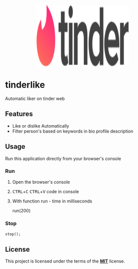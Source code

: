 <div style="text-align: center;">
  <img style="height: 200px; width: 300px; " src="tinderNewLogo.svg">
</div>

# tinderlike
Automatic liker on tinder web

## Features

* Like or dislike Automatically 
* Filter person's based on keywords in bio profile description

## Usage

Run this application directly from your browser's console

### Run

1. Open the browser's console
2. <kbd>CTRL</kbd>+<kbd>C</kbd>  <kbd>CTRL</kbd>+<kbd>V</kbd> code in console
3. With function run - time in milliseconds

    run(200)

### Stop
    
    stop();


## License

This project is licensed under the terms of the [**MIT**](https://opensource.org/licenses/MIT) license.